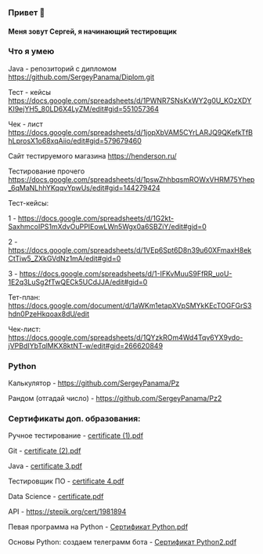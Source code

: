 ### Привет 👋

#### Меня зовут Сергей, я начинающий тестировщик

### Что я умею
Java - репозиторий с дипломом https://github.com/SergeyPanama/Diplom.git

Тест - кейсы https://docs.google.com/spreadsheets/d/1PWNR7SNsKxWY2g0U_KOzXDYKI9ejYH5_80LD6X4LyZM/edit#gid=551057364

Чек - лист https://docs.google.com/spreadsheets/d/1jopXbVAM5CYrLARJQ9QKefkTfBhLprosX1o68xqAiio/edit#gid=579679460

Сайт тестируемого магазина https://henderson.ru/

Тестирование прочего https://docs.google.com/spreadsheets/d/1pswZhhbqsmROWxVHRM75Yhep_6qMaNLhhYKqqvYpwUs/edit#gid=144279424

Тест-кейсы:

1 - https://docs.google.com/spreadsheets/d/1G2kt-SaxhmcoIPS1mXdvOuPPIEowLWn5Wgx0a6SBZiY/edit#gid=0

2 - https://docs.google.com/spreadsheets/d/1VEp6Spt6D8n39u60XFmaxH8ekCtTiw5_ZXkGVdNz1mA/edit#gid=0

3 - https://docs.google.com/spreadsheets/d/1-IFKvMuuS9FfRR_uoU-1E2q3LuSg2fTwQECk5UCdJJA/edit#gid=0

Тет-план:
https://docs.google.com/document/d/1aWKm1etapXVpSMYkKEcTOGFGrS3hdn0PzeHkqoax8dU/edit

Чек-лист:
https://docs.google.com/spreadsheets/d/1QYzkROm4Wd4Tqv6YX9ydo-jVPBdIYbTqlMKX8ktNT-w/edit#gid=266620849

### Python
Калькулятор - https://github.com/SergeyPanama/Pz

Рандом (отгадай число) - https://github.com/SergeyPanama/Pz2

### Сертификаты доп. образования:
Ручное тестирование - [certificate (1).pdf](https://github.com/SergeyPanama/SergeyPanama/files/9869467/certificate.1.pdf)

Git - [certificate (2).pdf](https://github.com/SergeyPanama/SergeyPanama/files/9869479/certificate.2.pdf)

Java - [certificate 3.pdf](https://github.com/SergeyPanama/SergeyPanama/files/9869482/certificate.3.pdf)

Тестировщик ПО - [certificate 4.pdf](https://github.com/SergeyPanama/SergeyPanama/files/9869484/certificate.4.pdf)

Data Science - [certificate.pdf](https://github.com/SergeyPanama/SergeyPanama/files/9869493/certificate.pdf)

API - https://stepik.org/cert/1981894

Певая программа на Python - [Сертификат Python.pdf](https://github.com/SergeyPanama/SergeyPanama/files/11662250/Python.pdf)

Основы Python: создаем телеграмм бота - [Сертификат Python2.pdf](https://github.com/SergeyPanama/SergeyPanama/files/12385237/Python2.pdf)


